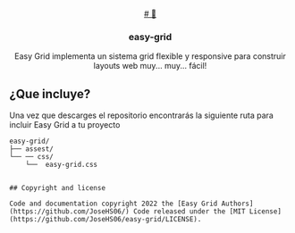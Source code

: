<p align="center">
  <a href="https://github.com/JoseHS06/easy-grid/">
    # 🧩 
  </a>
</p>

<h3 align="center">easy-grid</h3>


<p align="center">
Easy Grid implementa un sistema grid flexible y responsive para construir layouts web muy... muy... fácil!
</p>

## ¿Que incluye?
Una vez que descarges el repositorio encontrarás la siguiente ruta para incluir Easy Grid a tu proyecto

  ```text
  easy-grid/
  ├── assest/
  └── ── css/
      └──  easy-grid.css
      
      
## Copyright and license

Code and documentation copyright 2022 the [Easy Grid Authors](https://github.com/JoseHS06/) Code released under the [MIT License](https://github.com/JoseHS06/easy-grid/LICENSE).
